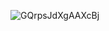![GQrpsJdXgAAXcBj](https://github.com/user-attachments/assets/33ea5c69-d961-4a02-ade4-1a9b0e6bdc01)
